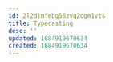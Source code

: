 ```yaml
---
id: 2l2djmfebq56zvq2dgm1vts
title: Typecasting
desc: ''
updated: 1684919670634
created: 1684919670634
---
```

